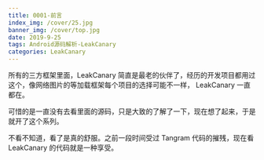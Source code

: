 ```yaml
---
title: 0001-前言
index_img: /cover/25.jpg
banner_img: /cover/top.jpg
date: 2019-9-25
tags: Android源码解析-LeakCanary
categories: LeakCanary
---
```


所有的三方框架里面，LeakCanary 简直是最老的伙伴了，经历的开发项目都用过这个，像网络图片的等加载框架每个项目的选择可能不一样， LeakCanary 一直都在。

可惜的是一直没有去看里面的源码，只是大致的了解了一下，现在想了起来，于是就开了这个系列。

不看不知道，看了是真的舒服。之前一段时间受过 Tangram 代码的摧残，现在看 LeakCanary 的代码就是一种享受。
